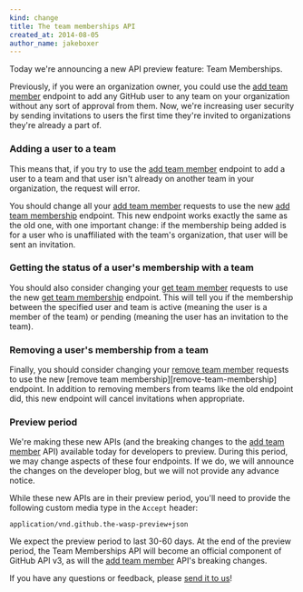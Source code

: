 ```yaml
---
kind: change
title: The team memberships API
created_at: 2014-08-05
author_name: jakeboxer
---
```


Today we're announcing a new API preview feature: Team Memberships.

Previously, if you were an organization owner, you could use the [add team member][add-team-member] endpoint to add any GitHub user to any team on your organization without any sort of approval from them. Now, we're increasing user security by sending invitations to users the first time they're invited to organizations they're already a part of.

### Adding a user to a team

This means that, if you try to use the [add team member][add-team-member] endpoint to add a user to a team and that user isn't already on another team in your organization, the request will error.

You should change all your [add team member][add-team-member] requests to use the new [add team membership][add-team-membership] endpoint. This new endpoint works exactly the same as the old one, with one important change: if the membership being added is for a user who is unaffiliated with the team's organization, that user will be sent an invitation.

### Getting the status of a user's membership with a team

You should also consider changing your [get team member][get-team-member] requests to use the new [get team membership][get-team-membership] endpoint. This will tell you if the membership between the specified user and team is active (meaning the user is a member of the team) or pending (meaning the user has an invitation to the team).

### Removing a user's membership from a team

Finally, you should consider changing your [remove team member][remove-team-member] requests to use the new [remove team membership][remove-team-membership] endpoint. In addition to removing members from teams like the old endpoint did, this new endpoint will cancel invitations when appropriate.

### Preview period

We're making these new APIs (and the breaking changes to the [add team member][add-team-member] API) available today for developers to preview. During this period, we may change aspects of these four endpoints. If we do, we will announce the changes on the developer blog, but we will not provide any advance notice.

While these new APIs are in their preview period, you'll need to provide the following custom media type in the `Accept` header:

    application/vnd.github.the-wasp-preview+json

We expect the preview period to last 30-60 days. At the end of the preview period, the Team Memberships API will become an official component of GitHub API v3, as will the [add team member][add-team-member] API's breaking changes.

If you have any questions or feedback, please [send it to us][contact]!

[contact]: https://github.com/contact?form[subject]=Team+Memberships+API
[add-team-member]: /v3/orgs/teams/#add-team-member
[add-team-membership]: /v3/orgs/teams/#add-team-membership
[get-team-member]: /v3/orgs/teams/#get-team-member
[get-team-membership]: /v3/orgs/teams/#get-team-membership
[remove-team-member]: /v3/orgs/teams/#remove-team-member
[remove-team-member]: /v3/orgs/teams/#remove-team-membership
